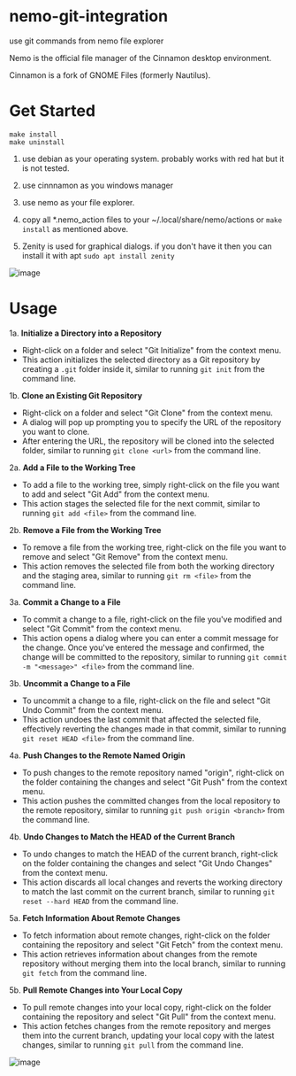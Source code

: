 # nemo-git-integration

use git commands from nemo file explorer

Nemo is the official file manager of the Cinnamon desktop environment. 

Cinnamon is a fork of GNOME Files (formerly Nautilus).


# Get Started 

```
make install
make uninstall
```

1. use debian as your operating system. probably works with red hat but it is not tested.  

2. use cinnnamon as you windows manager  

3. use nemo as your file explorer.
   
5. copy all *.nemo_action files to your ~/.local/share/nemo/actions or ```make install``` as mentioned above.

6. Zenity is used for graphical dialogs. if you don't have it then you can install it with apt ```sudo apt install zenity```

![image](https://github.com/wilsonify/nemo-git-integration/assets/26659886/e41bb677-e998-4b50-9ddc-af0f1370aff1)

# Usage

1a. **Initialize a Directory into a Repository**
   
   - Right-click on a folder and select "Git Initialize" from the context menu.
   - This action initializes the selected directory as a Git repository by creating a `.git` folder inside it, similar to running `git init` from the command line.

1b. **Clone an Existing Git Repository**
   
   - Right-click on a folder and select "Git Clone" from the context menu.
   - A dialog will pop up prompting you to specify the URL of the repository you want to clone.
   - After entering the URL, the repository will be cloned into the selected folder, similar to running `git clone <url>` from the command line.

2a. **Add a File to the Working Tree**
   
   - To add a file to the working tree, simply right-click on the file you want to add and select "Git Add" from the context menu.
   - This action stages the selected file for the next commit, similar to running `git add <file>` from the command line.

2b. **Remove a File from the Working Tree**
   
   - To remove a file from the working tree, right-click on the file you want to remove and select "Git Remove" from the context menu.
   - This action removes the selected file from both the working directory and the staging area, similar to running `git rm <file>` from the command line.

3a. **Commit a Change to a File**
   
   - To commit a change to a file, right-click on the file you've modified and select "Git Commit" from the context menu.
   - This action opens a dialog where you can enter a commit message for the change. Once you've entered the message and confirmed, the change will be committed to the repository, similar to running `git commit -m "<message>" <file>` from the command line.

3b. **Uncommit a Change to a File**
   
   - To uncommit a change to a file, right-click on the file and select "Git Undo Commit" from the context menu.
   - This action undoes the last commit that affected the selected file, effectively reverting the changes made in that commit, similar to running `git reset HEAD <file>` from the command line.

4a. **Push Changes to the Remote Named Origin**
   
   - To push changes to the remote repository named "origin", right-click on the folder containing the changes and select "Git Push" from the context menu.
   - This action pushes the committed changes from the local repository to the remote repository, similar to running `git push origin <branch>` from the command line.

4b. **Undo Changes to Match the HEAD of the Current Branch**
   
   - To undo changes to match the HEAD of the current branch, right-click on the folder containing the changes and select "Git Undo Changes" from the context menu.
   - This action discards all local changes and reverts the working directory to match the last commit on the current branch, similar to running `git reset --hard HEAD` from the command line.

5a. **Fetch Information About Remote Changes**
   
   - To fetch information about remote changes, right-click on the folder containing the repository and select "Git Fetch" from the context menu.
   - This action retrieves information about changes from the remote repository without merging them into the local branch, similar to running `git fetch` from the command line.

5b. **Pull Remote Changes into Your Local Copy**
   
   - To pull remote changes into your local copy, right-click on the folder containing the repository and select "Git Pull" from the context menu.
   - This action fetches changes from the remote repository and merges them into the current branch, updating your local copy with the latest changes, similar to running `git pull` from the command line.


![image](https://github.com/wilsonify/nemo-git-integration/assets/26659886/f0c17b0f-f2c7-4d94-9cb0-0abc031782e5)


